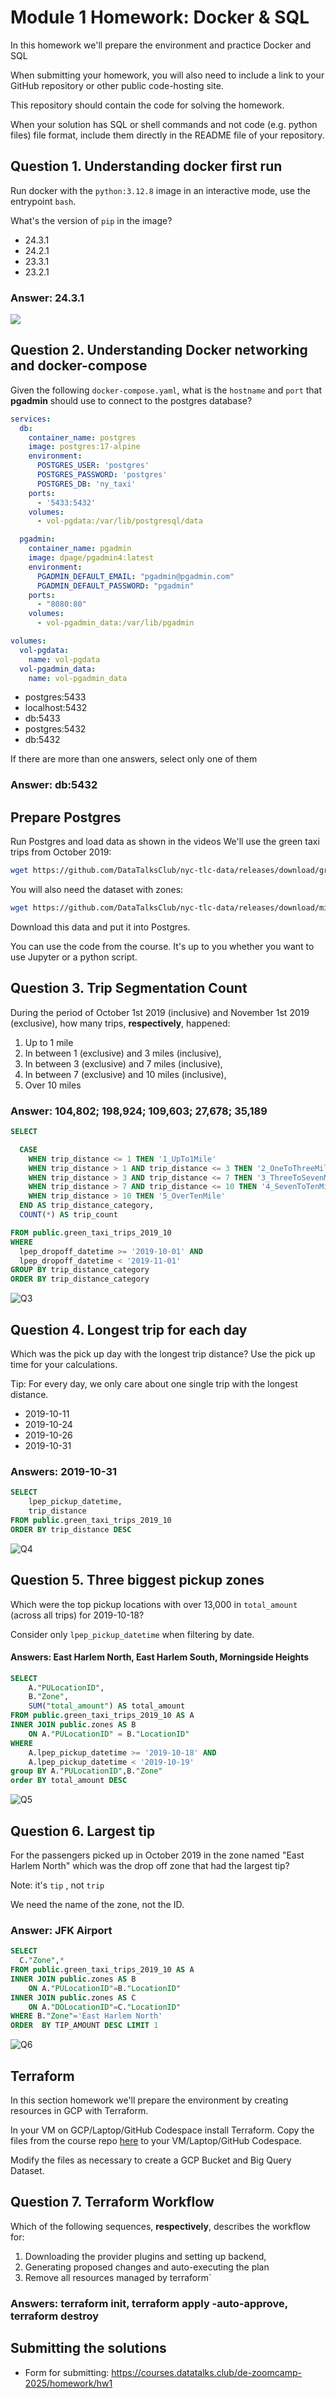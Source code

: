 # Module 1 Homework: Docker & SQL

In this homework we'll prepare the environment and practice
Docker and SQL

When submitting your homework, you will also need to include
a link to your GitHub repository or other public code-hosting
site.

This repository should contain the code for solving the homework. 

When your solution has SQL or shell commands and not code
(e.g. python files) file format, include them directly in
the README file of your repository.


## Question 1. Understanding docker first run 

Run docker with the `python:3.12.8` image in an interactive mode, use the entrypoint `bash`.

What's the version of `pip` in the image?

- 24.3.1
- 24.2.1
- 23.3.1
- 23.2.1

### Answer: 24.3.1


![](https://github.com/meowmilu/data-engineering-zoomcamp2025/blob/main/Homework%201%3A%20Docker%2C%20SQL%20and%20Terraform/images/HW1_Q1_VersionOfpip.png)

## Question 2. Understanding Docker networking and docker-compose

Given the following `docker-compose.yaml`, what is the `hostname` and `port` that **pgadmin** should use to connect to the postgres database?

```yaml
services:
  db:
    container_name: postgres
    image: postgres:17-alpine
    environment:
      POSTGRES_USER: 'postgres'
      POSTGRES_PASSWORD: 'postgres'
      POSTGRES_DB: 'ny_taxi'
    ports:
      - '5433:5432'
    volumes:
      - vol-pgdata:/var/lib/postgresql/data

  pgadmin:
    container_name: pgadmin
    image: dpage/pgadmin4:latest
    environment:
      PGADMIN_DEFAULT_EMAIL: "pgadmin@pgadmin.com"
      PGADMIN_DEFAULT_PASSWORD: "pgadmin"
    ports:
      - "8080:80"
    volumes:
      - vol-pgadmin_data:/var/lib/pgadmin  

volumes:
  vol-pgdata:
    name: vol-pgdata
  vol-pgadmin_data:
    name: vol-pgadmin_data
```

- postgres:5433
- localhost:5432
- db:5433
- postgres:5432
- db:5432

If there are more than one answers, select only one of them

### Answer: db:5432
##  Prepare Postgres

Run Postgres and load data as shown in the videos
We'll use the green taxi trips from October 2019:

```bash
wget https://github.com/DataTalksClub/nyc-tlc-data/releases/download/green/green_tripdata_2019-10.csv.gz
```

You will also need the dataset with zones:

```bash
wget https://github.com/DataTalksClub/nyc-tlc-data/releases/download/misc/taxi_zone_lookup.csv
```

Download this data and put it into Postgres.

You can use the code from the course. It's up to you whether
you want to use Jupyter or a python script.

## Question 3. Trip Segmentation Count

During the period of October 1st 2019 (inclusive) and November 1st 2019 (exclusive), how many trips, **respectively**, happened:
1. Up to 1 mile
2. In between 1 (exclusive) and 3 miles (inclusive),
3. In between 3 (exclusive) and 7 miles (inclusive),
4. In between 7 (exclusive) and 10 miles (inclusive),
5. Over 10 miles 

### Answer: 104,802;  198,924;  109,603;  27,678;  35,189

```sql
SELECT

  CASE 
    WHEN trip_distance <= 1 THEN '1_UpTo1Mile'
    WHEN trip_distance > 1 AND trip_distance <= 3 THEN '2_OneToThreeMile'
    WHEN trip_distance > 3 AND trip_distance <= 7 THEN '3_ThreeToSevenMile'
    WHEN trip_distance > 7 AND trip_distance <= 10 THEN '4_SevenToTenMile'
    WHEN trip_distance > 10 THEN '5_OverTenMile'
  END AS trip_distance_category,
  COUNT(*) AS trip_count

FROM public.green_taxi_trips_2019_10
WHERE 
  lpep_dropoff_datetime >= '2019-10-01' AND
  lpep_dropoff_datetime < '2019-11-01'
GROUP BY trip_distance_category	
ORDER BY trip_distance_category
```
![Q3](https://github.com/meowmilu/data-engineering-zoomcamp2025/blob/main/Homework%201%3A%20Docker%2C%20SQL%20and%20Terraform/images/HW1_Q3.png)


## Question 4. Longest trip for each day

Which was the pick up day with the longest trip distance?
Use the pick up time for your calculations.

Tip: For every day, we only care about one single trip with the longest distance. 

- 2019-10-11
- 2019-10-24
- 2019-10-26
- 2019-10-31

### Answers: 2019-10-31

```sql
SELECT 
    lpep_pickup_datetime, 
    trip_distance 
FROM public.green_taxi_trips_2019_10
ORDER BY trip_distance DESC
```
![Q4](https://github.com/meowmilu/data-engineering-zoomcamp2025/blob/main/Homework%201%3A%20Docker%2C%20SQL%20and%20Terraform/images/HW1_Q4.png)


## Question 5. Three biggest pickup zones

Which were the top pickup locations with over 13,000 in
`total_amount` (across all trips) for 2019-10-18?

Consider only `lpep_pickup_datetime` when filtering by date.
 
#### Answers: East Harlem North, East Harlem South, Morningside Heights

```sql
SELECT 
	A."PULocationID", 
	B."Zone",
	SUM("total_amount") AS total_amount 
FROM public.green_taxi_trips_2019_10 AS A
INNER JOIN public.zones AS B
	ON A."PULocationID" = B."LocationID"
WHERE 
	A.lpep_pickup_datetime >= '2019-10-18' AND 
	A.lpep_pickup_datetime < '2019-10-19' 
group BY A."PULocationID",B."Zone"
order BY total_amount DESC
```
![Q5](https://github.com/meowmilu/data-engineering-zoomcamp2025/blob/main/Homework%201%3A%20Docker%2C%20SQL%20and%20Terraform/images/HW1_Q5.png)

## Question 6. Largest tip

For the passengers picked up in October 2019 in the zone
named "East Harlem North" which was the drop off zone that had
the largest tip?

Note: it's `tip` , not `trip`

We need the name of the zone, not the ID.

### Answer: JFK Airport
```sql
SELECT
  C."Zone",* 
FROM public.green_taxi_trips_2019_10 AS A
INNER JOIN public.zones AS B
	ON A."PULocationID"=B."LocationID" 
INNER JOIN public.zones AS C 
	ON A."DOLocationID"=C."LocationID" 
WHERE B."Zone"='East Harlem North'
ORDER  BY TIP_AMOUNT DESC LIMIT 1
```
![Q6](https://github.com/meowmilu/data-engineering-zoomcamp2025/blob/main/Homework%201%3A%20Docker%2C%20SQL%20and%20Terraform/images/HW1_Q6.png)


## Terraform

In this section homework we'll prepare the environment by creating resources in GCP with Terraform.

In your VM on GCP/Laptop/GitHub Codespace install Terraform. 
Copy the files from the course repo
[here](../../../01-docker-terraform/1_terraform_gcp/terraform) to your VM/Laptop/GitHub Codespace.

Modify the files as necessary to create a GCP Bucket and Big Query Dataset.


## Question 7. Terraform Workflow

Which of the following sequences, **respectively**, describes the workflow for: 
1. Downloading the provider plugins and setting up backend,
2. Generating proposed changes and auto-executing the plan
3. Remove all resources managed by terraform`

### Answers: terraform init, terraform apply -auto-approve, terraform destroy

## Submitting the solutions

* Form for submitting: https://courses.datatalks.club/de-zoomcamp-2025/homework/hw1

